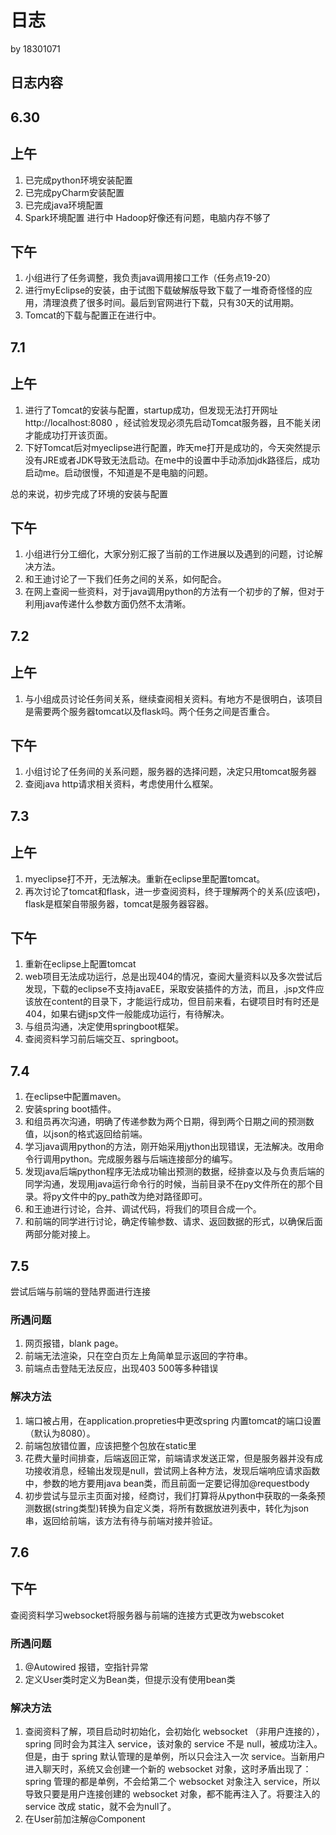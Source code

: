 # 日志
by 18301071 
## 日志内容
## 6.30
## 上午

1. 已完成python环境安装配置
2. 已完成pyCharm安装配置
3. 已完成java环境配置
4. Spark环境配置 进行中 Hadoop好像还有问题，电脑内存不够了 

## 下午

1. 小组进行了任务调整，我负责java调用接口工作（任务点19-20）
2. 进行myEclipse的安装，由于试图下载破解版导致下载了一堆奇奇怪怪的应用，清理浪费了很多时间。最后到官网进行下载，只有30天的试用期。
3. Tomcat的下载与配置正在进行中。

## 7.1
## 上午
1. 进行了Tomcat的安装与配置，startup成功，但发现无法打开网址http://localhost:8080 ，经试验发现必须先启动Tomcat服务器，且不能关闭才能成功打开该页面。
2. 下好Tomcat后对myeclipse进行配置，昨天me打开是成功的，今天突然提示没有JRE或者JDK导致无法启动。在me中的设置中手动添加jdk路径后，成功启动me。启动很慢，不知道是不是电脑的问题。

总的来说，初步完成了环境的安装与配置

## 下午
1. 小组进行分工细化，大家分别汇报了当前的工作进展以及遇到的问题，讨论解决方法。
1. 和王迪讨论了一下我们任务之间的关系，如何配合。
1. 在网上查阅一些资料，对于java调用python的方法有一个初步的了解，但对于利用java传递什么参数方面仍然不太清晰。

## 7.2
## 上午
1. 与小组成员讨论任务间关系，继续查阅相关资料。有地方不是很明白，该项目是需要两个服务器tomcat以及flask吗。两个任务之间是否重合。

## 下午
1. 小组讨论了任务间的关系问题，服务器的选择问题，决定只用tomcat服务器
1. 查阅java http请求相关资料，考虑使用什么框架。

## 7.3
## 上午
1. myeclipse打不开，无法解决。重新在eclipse里配置tomcat。
1. 再次讨论了tomcat和flask，进一步查阅资料，终于理解两个的关系(应该吧)，flask是框架自带服务器，tomcat是服务器容器。

## 下午
1. 重新在eclipse上配置tomcat
1. web项目无法成功运行，总是出现404的情况，查阅大量资料以及多次尝试后发现，下载的eclipse不支持javaEE，采取安装插件的方法，而且，.jsp文件应该放在content的目录下，才能运行成功，但目前来看，右键项目时有时还是404，如果右键jsp文件一般能成功运行，有待解决。
1. 与组员沟通，决定使用springboot框架。
1. 查阅资料学习前后端交互、springboot。

## 7.4
1. 在eclipse中配置maven。
1. 安装spring boot插件。
1. 和组员再次沟通，明确了传递参数为两个日期，得到两个日期之间的预测数值，以json的格式返回给前端。
1. 学习java调用python的方法，刚开始采用jython出现错误，无法解决。改用命令行调用python。完成服务器与后端连接部分的编写。
1. 发现java后端python程序无法成功输出预测的数据，经排查以及与负责后端的同学沟通，发现用java运行命令行的时候，当前目录不在py文件所在的那个目录。将py文件中的py_path改为绝对路径即可。
1. 和王迪进行讨论，合并、调试代码，将我们的项目合成一个。
1. 和前端的同学进行讨论，确定传输参数、请求、返回数据的形式，以确保后面两部分能对接上。

## 7.5
尝试后端与前端的登陆界面进行连接
### 所遇问题
1. 网页报错，blank page。
1. 前端无法渲染，只在空白页左上角简单显示返回的字符串。
1. 前端点击登陆无法反应，出现403 500等多种错误
### 解决方法
1. 端口被占用，在application.propreties中更改spring 内置tomcat的端口设置（默认为8080）。
1. 前端包放错位置，应该把整个包放在static里
1. 花费大量时间排查，后端返回正常，前端请求发送正常，但是服务器并没有成功接收消息，经输出发现是null，尝试网上各种方法，发现后端响应请求函数中，参数的地方要用java bean类，而且前面一定要记得加@requestbody
1. 初步尝试与显示主页面对接，经商讨，我们打算将从python中获取的一条条预测数据(string类型)转换为自定义类，将所有数据放进列表中，转化为json串，返回给前端，该方法有待与前端对接并验证。

## 7.6
## 下午
查阅资料学习websocket将服务器与前端的连接方式更改为webscoket
### 所遇问题
1. @Autowired 报错，空指针异常
1. 定义User类时定义为Bean类，但提示没有使用bean类

### 解决方法
1. 查阅资料了解，项目启动时初始化，会初始化 websocket （非用户连接的），spring 同时会为其注入 service，该对象的 service 不是 null，被成功注入。但是，由于 spring 默认管理的是单例，所以只会注入一次 service。当新用户进入聊天时，系统又会创建一个新的 websocket 对象，这时矛盾出现了：spring 管理的都是单例，不会给第二个 websocket 对象注入 service，所以导致只要是用户连接创建的 websocket 对象，都不能再注入了。将要注入的 service 改成 static，就不会为null了。
1. 在User前加注解@Component
